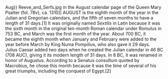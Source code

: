 Aug}} Reeve_and_Serfs.jpg in the August calendar page of the Queen Mary Psalter (fol. 78v), ca. 1310]] AUGUST is the eighth month of the year in the Julian and Gregorian calendars, and the fifth of seven months to have a length of 31 days.[1] It was originally named _Sextilis_ in Latin because it was the sixth month in the original ten-month Roman calendar under Romulus in 753 BC, and March was the first month of the year. About 700 BC, it became the eighth month when January and February were added to the year before March by King Numa Pompilius, who also gave it 29 days. Julius Caesar added two days when he created the Julian calendar in 46 BC (708 AUC), giving it its modern length of 31 days. In 8 BC, it was renamed in honor of Augustus. According to a Senatus consultum quoted by Macrobius, he chose this month because it was the time of several of his great triumphs, including the conquest of Egypt.[2]
